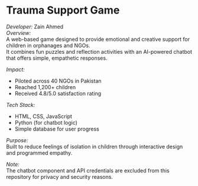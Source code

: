# Trauma Support Game

*Developer:* Zain Ahmed  
*Overview:*  
A web-based game designed to provide emotional and creative support for children in orphanages and NGOs.  
It combines fun puzzles and reflection activities with an AI-powered chatbot that offers simple, empathetic responses.

*Impact:*  
- Piloted across 40 NGOs in Pakistan  
- Reached 1,200+ children  
- Received 4.8/5.0 satisfaction rating  

*Tech Stack:*  
- HTML, CSS, JavaScript  
- Python (for chatbot logic)  
- Simple database for user progress  

*Purpose:*  
Built to reduce feelings of isolation in children through interactive design and programmed empathy.  

*Note:*  
The chatbot component and API credentials are excluded from this repository for privacy and security reasons.
